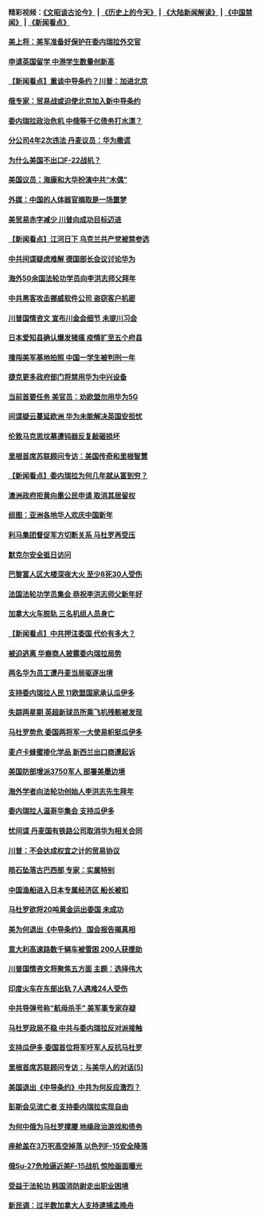 #### 精彩视频：[《文昭谈古论今》](http://45.32.25.56/wenzhao) | [《历史上的今天》](http://45.32.25.56/today-in-history) | [《大陆新闻解读》](http://45.32.25.56/ntdtv-comedy) | [《中国禁闻》](http://45.32.25.56/ntdtv-news) | [《新闻看点》](http://45.32.25.56/news-insight) 

 #### [美上将：美军准备好保护在委内瑞拉外交官](../pages/nsc418/n11031207.md?t=02080331) 

#### [申请英国留学 中港学生数量创新高](../pages/nsc418/n11031065.md?t=02080331) 

#### [【新闻看点】重谈中导条约？川普：加进北京](../pages/nsc418/n11031006.md?t=02080331) 

#### [俄专家：贸易战或迫使北京加入新中导条约](../pages/nsc418/n11031121.md?t=02080331) 

#### [委内瑞拉政治危机 中俄等千亿债务打水漂？](../pages/nsc418/n11030947.md?t=02080331) 

#### [分公司4年2次违法 丹麦议员：华为撒谎](../pages/nsc418/n11030843.md?t=02080331) 

#### [为什么美国不出口F-22战机？](../pages/nsc418/n11030207.md?t=02080331) 

#### [美国议员：海康和大华扮演中共“木偶”](../pages/nsc418/n11029708.md?t=02080331) 

#### [外媒：中国的人体器官摘取是一场噩梦](../pages/nsc418/n11028665.md?t=02080331) 

#### [美贸易赤字减少 川普向成功目标迈进](../pages/nsc418/n11028907.md?t=02080331) 

#### [【新闻看点】江河日下 乌克兰共产党被禁参选](../pages/nsc418/n11028799.md?t=02080331) 

#### [中共间谍疑虑难解 德国部长会议讨论华为](../pages/nsc418/n11028800.md?t=02080331) 

#### [海外50余国法轮功学员向李洪志师父拜年](../pages/nsc418/n11010610.md?t=02080331) 

#### [中共黑客攻击挪威软件公司 盗窃客户机密](../pages/nsc418/n11028364.md?t=02080331) 

#### [川普国情咨文 宣布川金会细节 未提川习会](../pages/nsc418/n11027745.md?t=02080331) 

#### [日本爱知县确认爆发猪瘟 疫情扩至五个府县](../pages/nsc418/n11027747.md?t=02080331) 

#### [擅闯美军基地拍照 中国一学生被判刑一年](../pages/nsc418/n11026750.md?t=02080331) 

#### [捷克更多政府部门将禁用华为中兴设备](../pages/nsc418/n11026591.md?t=02080331) 

#### [当前首要任务 美官员：劝欧盟勿用华为5G](../pages/nsc418/n11026496.md?t=02080331) 

#### [间谍疑云蔓延欧洲 华为未能解决英国安担忧](../pages/nsc418/n11026440.md?t=02080331) 

#### [伦敦马克思坟墓遭钝器反复敲砸损坏](../pages/nsc418/n11026332.md?t=02080331) 

#### [里根首席苏联顾问专访：美国传奇和里根智慧](../pages/nsc418/n10994668.md?t=02080331) 

#### [【新闻看点】委内瑞拉为何几年就从富到穷？](../pages/nsc418/n11026084.md?t=02080331) 

#### [澳洲政府拒黄向墨公民申请 取消其居留权](../pages/nsc418/n11026280.md?t=02080331) 

#### [组图：亚洲各地华人欢庆中国新年](../pages/nsc418/n11026068.md?t=02080331) 

#### [利马集团督促军方切断关系 马杜罗再受压](../pages/nsc418/n11026011.md?t=02080331) 

#### [默克尔安全抵日访问](../pages/nsc418/n11025775.md?t=02080331) 

#### [巴黎富人区大楼深夜大火 至少8死30人受伤](../pages/nsc418/n11025606.md?t=02080331) 

#### [法国法轮功学员集会 恭祝李洪志师父新年好](../pages/nsc418/n11024635.md?t=02080331) 

#### [加拿大火车脱轨 三名机组人员身亡](../pages/nsc418/n11025490.md?t=02080331) 

#### [【新闻看点】中共押注委国 代价有多大？](../pages/nsc418/n11024040.md?t=02080331) 

#### [被迫逃离 华裔商人披露委内瑞拉局势](../pages/nsc418/n11024109.md?t=02080331) 

#### [两名华为员工遭丹麦当局驱逐出境](../pages/nsc418/n11024140.md?t=02080331) 

#### [支持委内瑞拉人民 11欧盟国家承认瓜伊多](../pages/nsc418/n11023955.md?t=02080331) 

#### [失踪两星期 英超新球员所乘飞机残骸被发现](../pages/nsc418/n11023876.md?t=02080331) 

#### [马杜罗势危 委国两将军一大使易帜挺瓜伊多](../pages/nsc418/n11023808.md?t=02080331) 

#### [麦卢卡蜂蜜掺化学品 新西兰出口商遭起诉](../pages/nsc418/n11023664.md?t=02080331) 

#### [美国防部增派3750军人 部署美墨边境](../pages/nsc418/n11023230.md?t=02080331) 

#### [海外学者向法轮功创始人李洪志先生拜年](../pages/nsc418/n11022780.md?t=02080331) 

#### [委内瑞拉人温哥华集会 支持瓜伊多](../pages/nsc418/n11023048.md?t=02080331) 

#### [忧间谍 丹麦国有铁路公司取消华为相关合同](../pages/nsc418/n11022491.md?t=02080331) 

#### [川普：不会达成权宜之计的贸易协议](../pages/nsc418/n11022486.md?t=02080331) 

#### [陨石坠落古巴西部 专家：实属特别](../pages/nsc418/n11022388.md?t=02080331) 

#### [中国渔船进入日本专属经济区 船长被扣](../pages/nsc418/n11022404.md?t=02080331) 

#### [马杜罗欲将20吨黄金运出委国 未成功](../pages/nsc418/n11022367.md?t=02080331) 

#### [美为何退出《中导条约》 国会报告揭真相](../pages/nsc418/n11022256.md?t=02080331) 

#### [意大利高速路数千辆车被雪困 200人获援助](../pages/nsc418/n11022003.md?t=02080331) 

#### [川普国情咨文将聚焦五方面 主题：选择伟大](../pages/nsc418/n11021501.md?t=02080331) 

#### [印度火车在东部出轨 7人遇难24人受伤](../pages/nsc418/n11021809.md?t=02080331) 

#### [中共导弹号称“航母杀手” 美军事专家存疑](../pages/nsc418/n11021488.md?t=02080331) 

#### [马杜罗政局不稳 中共与委内瑞拉反对派接触](../pages/nsc418/n11020719.md?t=02080331) 

#### [支持瓜伊多 委国首位将军吁军人反抗马杜罗](../pages/nsc418/n11020776.md?t=02080331) 

#### [里根首席苏联顾问专访：与美华人的对话(5)](../pages/nsc418/n10968703.md?t=02080331) 

#### [美国退出《中导条约》中共为何反应激烈？](../pages/nsc418/n11020569.md?t=02080331) 

#### [彭斯会见流亡者 支持委内瑞拉实现自由](../pages/nsc418/n11020031.md?t=02080331) 

#### [为何中俄为马杜罗撑腰 地缘政治游戏和债务](../pages/nsc418/n11018692.md?t=02080331) 

#### [座舱盖在3万呎高空掉落 以色列F-15安全降落](../pages/nsc418/n11019864.md?t=02080331) 

#### [俄Su-27危险逼近美F-15战机 惊险画面曝光](../pages/nsc418/n11019743.md?t=02080331) 

#### [受益于法轮功 韩国消防尉走出职业困境](../pages/nsc418/n11017411.md?t=02080331) 

#### [新民调：过半数加拿大人支持逮捕孟晚舟](../pages/nsc418/n11018655.md?t=02080331) 

